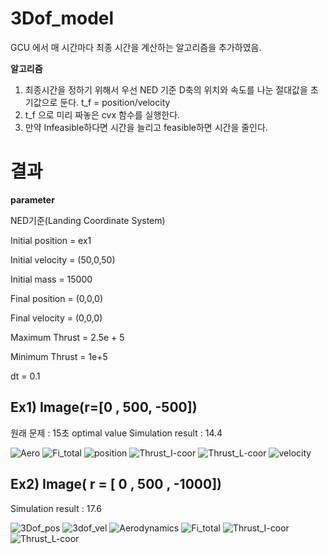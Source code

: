﻿

# 3Dof_model

GCU 에서 매 시간마다 최종 시간을 계산하는 알고리즘을 추가하였음.


**알고리즘**
1. 최종시간을 정하기 위해서 우선 NED 기준 D축의 위치와 속도를 나눈 절대값을 초기값으로 둔다. t_f = position/velocity
2. t_f 으로 미리 짜놓은 cvx 함수를 실행한다.
3. 만약 Infeasible하다면 시간을 늘리고 feasible하면 시간을 줄인다.

# 결과
**parameter**

NED기준(Landing Coordinate System)  

Initial position = ex1  

Initial velocity = (50,0,50)  

Initial mass = 15000  

Final position = (0,0,0)  

Final velocity = (0,0,0)  

Maximum Thrust = 2.5e + 5  

Minimum Thrust = 1e+5  

dt = 0.1 

## Ex1) Image(r=[0 , 500, -500])

원래 문제 : 15초 optimal value
Simulation result : 14.4

![Aero](https://user-images.githubusercontent.com/62292619/93179222-556fa780-f770-11ea-84f4-20a4b0caa9cb.jpg)
![Fi_total](https://user-images.githubusercontent.com/62292619/93179228-56a0d480-f770-11ea-9848-1509ff29aad6.jpg)
![position](https://user-images.githubusercontent.com/62292619/93179229-56a0d480-f770-11ea-8acc-ca2998e20aa3.jpg)
![Thrust_I-coor](https://user-images.githubusercontent.com/62292619/93179231-57396b00-f770-11ea-8bd8-124b36c19391.jpg)
![Thrust_L-coor](https://user-images.githubusercontent.com/62292619/93179234-57396b00-f770-11ea-90b7-030863a9b736.jpg)
![velocity](https://user-images.githubusercontent.com/62292619/93179235-57d20180-f770-11ea-99e4-d2b138cb4550.jpg)


## Ex2) Image( r = [ 0 , 500 , -1000])  

Simulation result : 17.6

![3Dof_pos](https://user-images.githubusercontent.com/62292619/93167911-9f4e9280-f75c-11ea-9114-af406c1cbfb5.jpg)
![3dof_vel](https://user-images.githubusercontent.com/62292619/93168027-ea68a580-f75c-11ea-936f-9db60dc6458d.jpg)
![Aerodynamics](https://user-images.githubusercontent.com/62292619/93168032-eccaff80-f75c-11ea-9460-29dc619a19ab.jpg)
![Fi_total](https://user-images.githubusercontent.com/62292619/93168038-edfc2c80-f75c-11ea-9df1-c1357ba17a3d.jpg)
![Thrust_I-coor](https://user-images.githubusercontent.com/62292619/93168042-f05e8680-f75c-11ea-895b-bba9890d6464.jpg)
![Thrust_L-coor](https://user-images.githubusercontent.com/62292619/93168048-f2c0e080-f75c-11ea-835d-5e9eb792c579.jpg)


